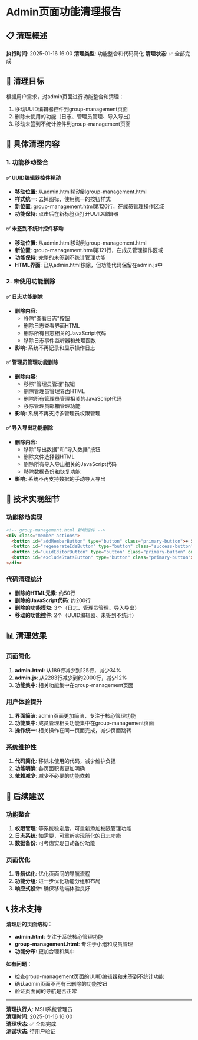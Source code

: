# Admin页面功能清理报告

## 📋 清理概述

**执行时间**: 2025-01-16 16:00
**清理类型**: 功能整合和代码简化
**清理状态**: ✅ 全部完成

## 🎯 清理目标

根据用户需求，对admin页面进行功能整合和清理：
1. 移动UUID编辑器控件到group-management页面
2. 删除未使用的功能（日志、管理员管理、导入导出）
3. 移动未签到不统计控件到group-management页面

## 📝 具体清理内容

### 1. 功能移动整合

#### ✅ UUID编辑器控件移动
- **移动位置**: 从admin.html移动到group-management.html
- **样式统一**: 去掉图标，使用统一的按钮样式
- **新位置**: group-management.html第120行，在成员管理操作区域
- **功能保持**: 点击后在新标签页打开UUID编辑器

#### ✅ 未签到不统计控件移动
- **移动位置**: 从admin.html移动到group-management.html
- **新位置**: group-management.html第121行，在成员管理操作区域
- **功能保持**: 完整的未签到不统计管理功能
- **HTML界面**: 已从admin.html移除，但功能代码保留在admin.js中

### 2. 未使用功能删除

#### ✅ 日志功能删除
- **删除内容**:
  - 移除"查看日志"按钮
  - 删除日志查看界面HTML
  - 删除所有日志相关的JavaScript代码
  - 移除日志事件监听器和处理函数
- **影响**: 系统不再记录和显示操作日志

#### ✅ 管理员管理功能删除
- **删除内容**:
  - 移除"管理员管理"按钮
  - 删除管理员管理界面HTML
  - 删除所有管理员管理相关的JavaScript代码
  - 移除管理员邮箱管理功能
- **影响**: 系统不再支持多管理员权限管理

#### ✅ 导入导出功能删除
- **删除内容**:
  - 移除"导出数据"和"导入数据"按钮
  - 删除文件选择器HTML
  - 删除所有导入导出相关的JavaScript代码
  - 移除数据备份和恢复功能
- **影响**: 系统不再支持数据的手动导入导出

## 🔧 技术实现细节

### 功能移动实现
```html
<!-- group-management.html 新增控件 -->
<div class="member-actions">
  <button id="addMemberButton" type="button" class="primary-button">+ 添加成员</button>
  <button id="regenerateIdsButton" type="button" class="success-button">重新生成序号</button>
  <button id="uuidEditorButton" type="button" class="primary-button" onclick="window.open('tools/uuid_editor.html', '_blank')">UUID编辑器</button>
  <button id="excludeStatsButton" type="button" class="primary-button">未签到不统计</button>
</div>
```

### 代码清理统计
- **删除的HTML元素**: 约50行
- **删除的JavaScript代码**: 约200行
- **删除的功能模块**: 3个（日志、管理员管理、导入导出）
- **移动的功能控件**: 2个（UUID编辑器、未签到不统计）

## 📊 清理效果

### 页面简化
1. **admin.html**: 从189行减少到125行，减少34%
2. **admin.js**: 从2283行减少到约2000行，减少12%
3. **功能集中**: 相关功能集中在group-management页面

### 用户体验提升
1. **界面简洁**: admin页面更加简洁，专注于核心管理功能
2. **功能集中**: 成员管理相关功能集中在group-management页面
3. **操作统一**: 相关操作在同一页面完成，减少页面跳转

### 系统维护性
1. **代码简化**: 移除未使用的代码，减少维护负担
2. **功能明确**: 各页面职责更加明确
3. **依赖减少**: 减少不必要的功能依赖

## 🚀 后续建议

### 功能整合
1. **权限管理**: 等系统稳定后，可重新添加权限管理功能
2. **日志系统**: 如需要，可重新实现简化的日志功能
3. **数据备份**: 可考虑实现自动备份功能

### 页面优化
1. **导航优化**: 优化页面间的导航流程
2. **功能分组**: 进一步优化功能分组和布局
3. **响应式设计**: 确保移动端体验良好

## 📞 技术支持

**清理后的页面结构**：
- **admin.html**: 专注于系统核心管理功能
- **group-management.html**: 专注于小组和成员管理
- **功能分布**: 更加合理和集中

**如有问题**：
- 检查group-management页面的UUID编辑器和未签到不统计功能
- 确认admin页面不再有已删除的功能按钮
- 验证页面间的导航是否正常

---

**清理执行人**: MSH系统管理员  
**清理时间**: 2025-01-16 16:00  
**清理状态**: ✅ 全部完成  
**测试状态**: 待用户验证

